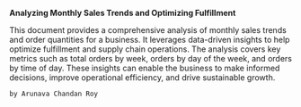 **Analyzing Monthly Sales Trends and
Optimizing Fulfillment**

This document provides a comprehensive analysis of monthly sales trends and order quantities for a
business. It leverages data-driven insights to help optimize fulfillment and supply chain operations. The
analysis covers key metrics such as total orders by week, orders by day of the week, and orders by time of
day. These insights can enable the business to make informed decisions, improve operational efficiency,
and drive sustainable growth.

    by Arunava Chandan Roy

